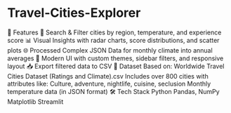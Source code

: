 # Travel-Cities-Explorer
 🚀 Features 🧳 Search & Filter cities by region, temperature, and experience score  📊 Visual Insights with radar charts, score distributions, and scatter plots  🌐 Processed Complex JSON Data for monthly climate into annual averages  🎨 Modern UI with custom themes, sidebar filters, and responsive layout  📥 Export filtered data to CSV  📁 Dataset Based on: Worldwide Travel Cities Dataset (Ratings and Climate).csv Includes over 800 cities with attributes like:  Culture, adventure, nightlife, cuisine, seclusion  Monthly temperature data (in JSON format)  🛠 Tech Stack Python  Pandas, NumPy  Matplotlib  Streamlit
